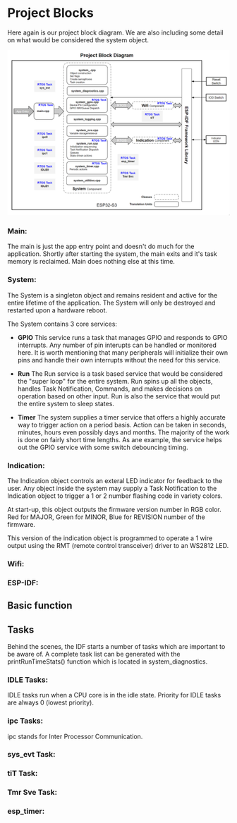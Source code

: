 # Project Blocks
Here again is our project block diagram.  We are also including some detail on what would be considered the system object.

![system_block](./images/project_block.png)

### Main:
The main is just the app entry point and doesn't do much for the application.  Shortly after starting the system, the main exits and it's task memory is reclaimed.  Main does nothing else at this time.

### System:
The System is a singleton object and remains resident and active for the entire lifetime of the application.  The System will only be destroyed and restarted upon a hardware reboot.

The System contains 3 core services:
* **GPIO**
This service runs a task that manages GPIO and responds to GPIO interrupts.  Any number of pin interupts can be handled or monitored here.  It is worth mentioning that many peripherals will initialize their own pins and handle their own interrupts without the need for this service.

* **Run**
The Run service is a task based service that would be considered the "super loop" for the entire system.  Run spins up all the objects, handles Task Notification, Commands, and makes decisions on operation based on other input.  Run is also the service that would put the entire system to sleep states.

* **Timer**
The system supplies a timer service that offers a highly accurate way to trigger action on a period basis.  Action can be taken in seconds, minutes, hours even possibly days and months.  The majority of the work is done on fairly short time lengths.   As ane example, the service helps out the GPIO service with some switch debouncing timing.

### Indication:
The Indication object controls an exteral LED indicator for feedback to the user.  Any object inside the system may supply a Task Notification to the Indication object to trigger a 1 or 2 number flashing code in variety colors.

At start-up, this object outputs the firmware version number in RGB color.  Red for MAJOR, Green for MINOR, Blue for REVISION number of the firmware.

This version of the indication object is programmed to operate a 1 wire output using the RMT (remote control transceiver) driver to an WS2812 LED.

### Wifi:


### ESP-IDF:

## Basic function

## Tasks
Behind the scenes, the IDF starts a number of tasks which are important to be aware of.   A complete task list can be generated with the printRunTimeStats() function which is located in system_diagnostics.

### IDLE Tasks:
IDLE tasks run when a CPU core is in the idle state.  Priority for IDLE tasks are always 0 (lowest priority).

### ipc Tasks:
ipc stands for Inter Processor Communication.

### sys_evt Task:

### tiT Task:

### Tmr Sve Task:

### esp_timer: